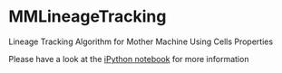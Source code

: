 # MMLineageTracking
Lineage Tracking Algorithm for Mother Machine Using Cells Properties

Please have a look at the [iPython notebook](MM_Cell_Lineage_Tracking.ipynb) for more information
